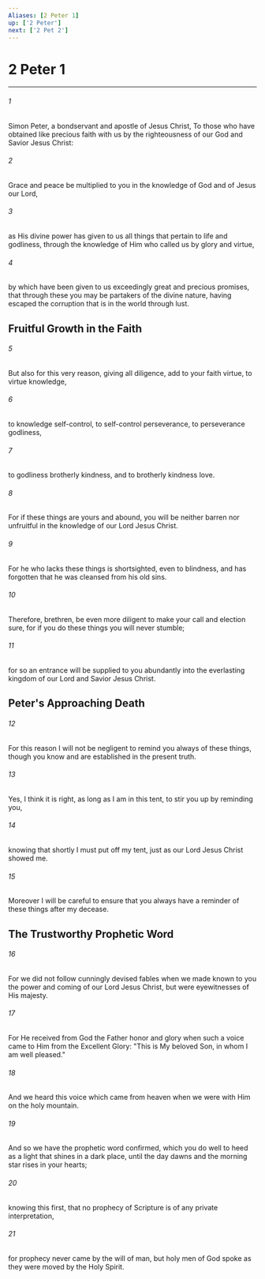 ```yaml
---
Aliases: [2 Peter 1]
up: ['2 Peter']
next: ['2 Pet 2']
---
```

# 2 Peter 1

***


###### 1 
Simon Peter, a bondservant and apostle of Jesus Christ, To those who have obtained like precious faith with us by the righteousness of our God and Savior Jesus Christ: 

###### 2 
Grace and peace be multiplied to you in the knowledge of God and of Jesus our Lord, 

###### 3 
as His divine power has given to us all things that pertain to life and godliness, through the knowledge of Him who called us by glory and virtue, 

###### 4 
by which have been given to us exceedingly great and precious promises, that through these you may be partakers of the divine nature, having escaped the corruption that is in the world through lust.

## Fruitful Growth in the Faith 

###### 5 
But also for this very reason, giving all diligence, add to your faith virtue, to virtue knowledge, 

###### 6 
to knowledge self-control, to self-control perseverance, to perseverance godliness, 

###### 7 
to godliness brotherly kindness, and to brotherly kindness love. 

###### 8 
For if these things are yours and abound, you will be neither barren nor unfruitful in the knowledge of our Lord Jesus Christ. 

###### 9 
For he who lacks these things is shortsighted, even to blindness, and has forgotten that he was cleansed from his old sins. 

###### 10 
Therefore, brethren, be even more diligent to make your call and election sure, for if you do these things you will never stumble; 

###### 11 
for so an entrance will be supplied to you abundantly into the everlasting kingdom of our Lord and Savior Jesus Christ.

## Peter's Approaching Death 

###### 12 
For this reason I will not be negligent to remind you always of these things, though you know and are established in the present truth. 

###### 13 
Yes, I think it is right, as long as I am in this tent, to stir you up by reminding you, 

###### 14 
knowing that shortly I must put off my tent, just as our Lord Jesus Christ showed me. 

###### 15 
Moreover I will be careful to ensure that you always have a reminder of these things after my decease.

## The Trustworthy Prophetic Word 

###### 16 
For we did not follow cunningly devised fables when we made known to you the power and coming of our Lord Jesus Christ, but were eyewitnesses of His majesty. 

###### 17 
For He received from God the Father honor and glory when such a voice came to Him from the Excellent Glory: "This is My beloved Son, in whom I am well pleased." 

###### 18 
And we heard this voice which came from heaven when we were with Him on the holy mountain. 

###### 19 
And so we have the prophetic word confirmed, which you do well to heed as a light that shines in a dark place, until the day dawns and the morning star rises in your hearts; 

###### 20 
knowing this first, that no prophecy of Scripture is of any private interpretation, 

###### 21 
for prophecy never came by the will of man, but holy men of God spoke as they were moved by the Holy Spirit.

